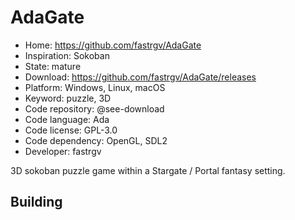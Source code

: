 # AdaGate

- Home: https://github.com/fastrgv/AdaGate
- Inspiration: Sokoban
- State: mature
- Download: https://github.com/fastrgv/AdaGate/releases
- Platform: Windows, Linux, macOS
- Keyword: puzzle, 3D
- Code repository: @see-download
- Code language: Ada
- Code license: GPL-3.0
- Code dependency: OpenGL, SDL2
- Developer: fastrgv

3D sokoban puzzle game within a Stargate / Portal fantasy setting.

## Building
